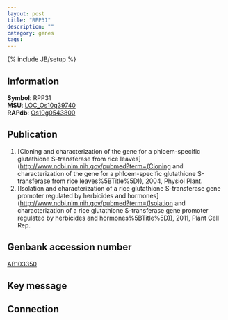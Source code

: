 ```yaml
---
layout: post
title: "RPP31"
description: ""
category: genes
tags: 
---
```

{% include JB/setup %}

## Information
__Symbol__: RPP31  
__MSU__: [LOC_Os10g39740](http://rice.plantbiology.msu.edu/cgi-bin/ORF_infopage.cgi?orf=LOC_Os10g39740)  
__RAPdb__: [Os10g0543800](http://rapdb.dna.affrc.go.jp/viewer/gbrowse_details/irgsp1?name=Os10g0543800)  

## Publication
1. [Cloning and characterization of the gene for a phloem-specific glutathione S-transferase from rice leaves](http://www.ncbi.nlm.nih.gov/pubmed?term=(Cloning and characterization of the gene for a phloem-specific glutathione S-transferase from rice leaves%5BTitle%5D)), 2004, Physiol Plant.
2. [Isolation and characterization of a rice glutathione S-transferase gene promoter regulated by herbicides and hormones](http://www.ncbi.nlm.nih.gov/pubmed?term=(Isolation and characterization of a rice glutathione S-transferase gene promoter regulated by herbicides and hormones%5BTitle%5D)), 2011, Plant Cell Rep.

## Genbank accession number
[AB103350](http://www.ncbi.nlm.nih.gov/nuccore/AB103350)

## Key message

## Connection


